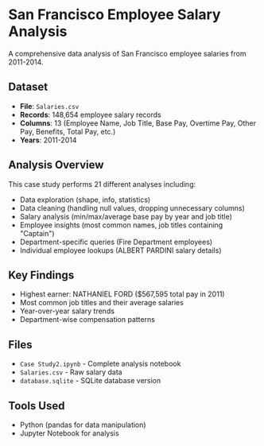 # San Francisco Employee Salary Analysis

A comprehensive data analysis of San Francisco employee salaries from 2011-2014.

## Dataset
- **File**: `Salaries.csv`
- **Records**: 148,654 employee salary records
- **Columns**: 13 (Employee Name, Job Title, Base Pay, Overtime Pay, Other Pay, Benefits, Total Pay, etc.)
- **Years**: 2011-2014

## Analysis Overview
This case study performs 21 different analyses including:

- Data exploration (shape, info, statistics)
- Data cleaning (handling null values, dropping unnecessary columns)
- Salary analysis (min/max/average base pay by year and job title)
- Employee insights (most common names, job titles containing "Captain")
- Department-specific queries (Fire Department employees)
- Individual employee lookups (ALBERT PARDINI salary details)

## Key Findings
- Highest earner: NATHANIEL FORD ($567,595 total pay in 2011)
- Most common job titles and their average salaries
- Year-over-year salary trends
- Department-wise compensation patterns

## Files
- `Case Study2.ipynb` - Complete analysis notebook
- `Salaries.csv` - Raw salary data
- `database.sqlite` - SQLite database version

## Tools Used
- Python (pandas for data manipulation)
- Jupyter Notebook for analysis
